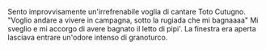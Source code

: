 Sento improvvisamente un'irrefrenabile voglia di cantare Toto Cutugno.
"Voglio andare a vivere in campagna,
sotto la rugiada che mi bagnaaaa"
Mi sveglio e mi accorgo di avere bagnato il letto di pipi'. La finestra era aperta lasciava entrare un'odore intenso di granoturco. 